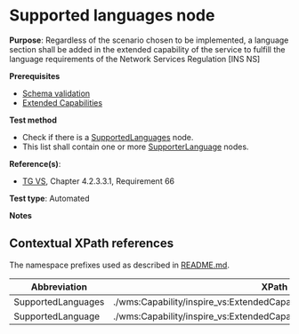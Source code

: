 # Supported languages node
 
**Purpose**: Regardless of the scenario chosen to be implemented, a language section shall be added in the extended capability of the service to fulfill the language requirements of the Network Services Regulation [INS NS]

**Prerequisites**

* [Schema validation](./schema-validation.md)
* [Extended Capabilities](./extended-capabilities.md)

**Test method**

* Check if there is a [SupportedLanguages](#SupportedLanguages) node.
* This list shall contain one or more [SupporterLanguage](#SupportedLanguage) nodes.

**Reference(s)**:

* [TG VS](./README.md#ref_TG_VS), Chapter 4.2.3.3.1, Requirement 66

**Test type**: Automated

**Notes**

## Contextual XPath references

The namespace prefixes used as described in [README.md](./README.md#namespaces).

Abbreviation                                               |  XPath expression (relative to wms:WMS_Capabilities)
---------------------------------------------------------- | -------------------------------------------------------------------------
SupportedLanguages <a name="SupportedLanguages"></a>   | ./wms:Capability/inspire_vs:ExtendedCapabilities/inspire_common:SupportedLanguages
SupportedLanguage <a name="SupportedLanguage"></a>   | ./wms:Capability/inspire_vs:ExtendedCapabilities/inspire_common:SupportedLanguages/inspire_common:SupportedLanguage
